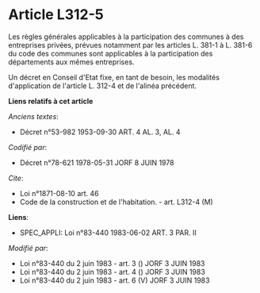# Article L312-5

Les règles générales applicables à la participation des communes à des entreprises privées, prévues notamment par les
articles L. 381-1 à L. 381-6 du code des communes sont applicables à la participation des départements aux mêmes entreprises.

Un décret en Conseil d'Etat fixe, en tant de besoin, les modalités d'application de l'article L. 312-4 et de l'alinéa
précédent.

**Liens relatifs à cet article**

_Anciens textes_:

  - Décret n°53-982 1953-09-30 ART. 4 AL. 3, AL. 4

_Codifié par_:

  - Décret n°78-621 1978-05-31 JORF 8 JUIN 1978

_Cite_:

  - Loi n°1871-08-10 art. 46
  - Code de la construction et de l'habitation. - art. L312-4 (M)

**Liens**:

  - SPEC_APPLI: Loi n°83-440 1983-06-02 ART. 3 PAR. II

_Modifié par_:

  - Loi n°83-440 du 2 juin 1983 - art. 3 () JORF 3 JUIN 1983
  - Loi n°83-440 du 2 juin 1983 - art. 4 () JORF 3 JUIN 1983
  - Loi n°83-440 du 2 juin 1983 - art. 6 (V) JORF 3 JUIN 1983
